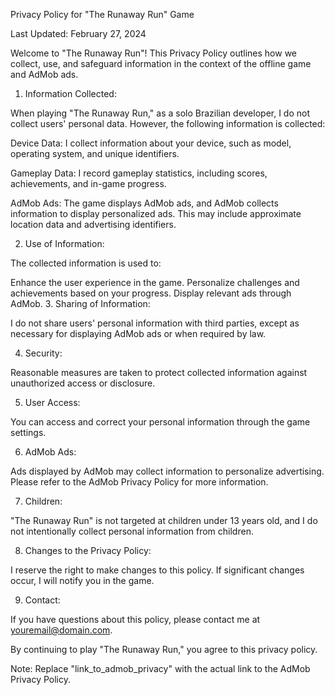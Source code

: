 Privacy Policy for "The Runaway Run" Game

Last Updated: February 27, 2024

Welcome to "The Runaway Run"! This Privacy Policy outlines how we collect, use, and safeguard information in the context of the offline game and AdMob ads.

1. Information Collected:

When playing "The Runaway Run," as a solo Brazilian developer, I do not collect users' personal data. However, the following information is collected:

Device Data: I collect information about your device, such as model, operating system, and unique identifiers.

Gameplay Data: I record gameplay statistics, including scores, achievements, and in-game progress.

AdMob Ads: The game displays AdMob ads, and AdMob collects information to display personalized ads. This may include approximate location data and advertising identifiers.

2. Use of Information:

The collected information is used to:

Enhance the user experience in the game.
Personalize challenges and achievements based on your progress.
Display relevant ads through AdMob.
3. Sharing of Information:

I do not share users' personal information with third parties, except as necessary for displaying AdMob ads or when required by law.

4. Security:

Reasonable measures are taken to protect collected information against unauthorized access or disclosure.

5. User Access:

You can access and correct your personal information through the game settings.

6. AdMob Ads:

Ads displayed by AdMob may collect information to personalize advertising. Please refer to the AdMob Privacy Policy for more information.

7. Children:

"The Runaway Run" is not targeted at children under 13 years old, and I do not intentionally collect personal information from children.

8. Changes to the Privacy Policy:

I reserve the right to make changes to this policy. If significant changes occur, I will notify you in the game.

9. Contact:

If you have questions about this policy, please contact me at youremail@domain.com.

By continuing to play "The Runaway Run," you agree to this privacy policy.

Note: Replace "link_to_admob_privacy" with the actual link to the AdMob Privacy Policy.
